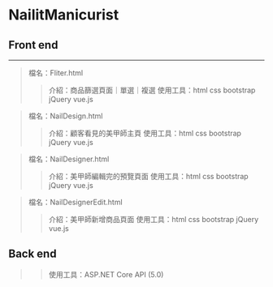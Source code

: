 # NailitManicurist
## Front end
---
>檔名：Fliter.html
>>介紹：商品篩選頁面｜單選｜複選
>>使用工具：html css bootstrap jQuery vue.js

>檔名：NailDesign.html
>>介紹：顧客看見的美甲師主頁
>>使用工具：html css bootstrap jQuery vue.js

>檔名：NailDesigner.html
>>介紹：美甲師編輯完的預覽頁面
>>使用工具：html css bootstrap jQuery vue.js

>檔名：NailDesignerEdit.html
>>介紹：美甲師新增商品頁面
>>使用工具：html css bootstrap jQuery vue.js

## Back end

>>使用工具：ASP.NET Core API (5.0)

